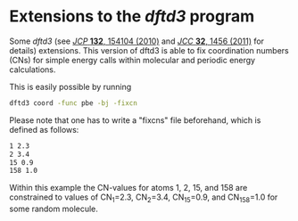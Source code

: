 # Extensions to the *dftd3* program

Some *dftd3* (see [*JCP* **132**, 154104 (2010)](https://dx.doi.org/10.1063/1.3382344) and [*JCC* **32**, 1456 (2011)](https://dx.doi.org/10.1002/jcc.21759) for details) extensions. This version of dftd3 is able to fix coordination numbers (CNs) for simple energy calls within molecular and periodic energy calculations.

This is easily possible by running

```bash
dftd3 coord -func pbe -bj -fixcn
```

Please note that one has to write a "fixcns" file beforehand, which is defined as follows:

```bash
1 2.3  
2 3.4
15 0.9
158 1.0
```

Within this example the CN-values for atoms 1, 2, 15, and 158 are constrained to values of CN<sub>1</sub>=2.3, CN<sub>2</sub>=3.4, CN<sub>15</sub>=0.9, and CN<sub>158</sub>=1.0 for some random molecule. 
